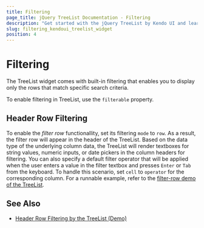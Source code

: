```yaml
---
title: Filtering
page_title: jQuery TreeList Documentation - Filtering
description: "Get started with the jQuery TreeList by Kendo UI and learn how to filter its data."
slug: filtering_kendoui_treelist_widget
position: 4
---
```


# Filtering

The TreeList widget comes with built-in filtering that enables you to display only the rows that match specific search criteria.

To enable filtering in TreeList, use the `filterable` property.

## Header Row Filtering  

To enable the _filter row_ functionallity, set its filtering `mode` to `row`.  As a result, the filter row will appear in the header of the TreeList. Based on the data type of the underlying column data, the TreeList will render textboxes for string values, numeric inputs, or date pickers in the column headers for filtering. You can also specify a default filter operator that will be applied when the user enters a value in the filter textbox and presses `Enter` or `Tab` from the keyboard. To handle this scenario, set `cell` to `operator` for the corresponding column. For a runnable example, refer to the [filter-row demo of the TreeList](https://demos.telerik.com/kendo-ui/treelist/filter-row).


## See Also

* [Header Row Filtering by the TreeList (Demo)](https://demos.telerik.com/kendo-ui/treelist/filter-row)
